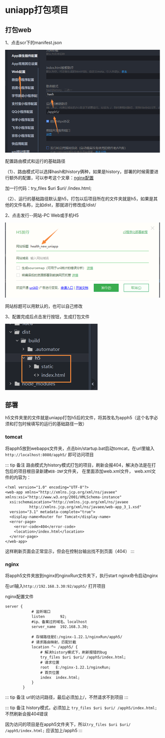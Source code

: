 # uniapp打包项目

## 打包web

1、点击scr下的manifest.json

![Image text](../.vuepress/public/uniapp/07/01.png)

配置路由模式和运行的基础路径

（1）、路由模式可以选择hash和history俩种，如果是history，部署的时候需要进行额外的配置，可以参考这个文章：[nginx配置](https://zhaobao1830.github.io/zhaobao1830-notes/java/nginx/01.html#%E6%96%87%E4%BB%B6%E9%85%8D%E7%BD%AE)

加一行代码：try_files $uri $uri/ /index.html;

（2）、运行的基础路径默认是h5，打包以后项目所在的文件夹就是h5，如果是其他的文件名称，比如dist，那就进行修改成/dist/

2、点击发行--网站-PC Web或手机H5

![Image text](../.vuepress/public/uniapp/07/02.png)

网站标题可以用默认的，也可以自己修改

3、配置完成后点击发行按钮，生成打包文件

![Image text](../.vuepress/public/uniapp/07/03.png)

## 部署

h5文件夹里的文件就是uniapp打包h5后的文件，将其改名为apph5（这个名字必须和打包时候填写的运行的基础路径一致）

### tomcat

将apph5放到webapps文件夹，点击bin/startup.bat启动tomcat，在url里输入`http://localhost:8080/apph5/` 即可访问项目

::: tip 备注
路由模式为history模式打包的项目，刷新会报404，解决办法是在打包后的项目根目录新建`WEB-INF`文件夹，
在里面添加web.xml文件，
web.xml文件的内容为：
```
<?xml version="1.0" encoding="UTF-8"?>
<web-app xmlns="http://xmlns.jcp.org/xml/ns/javaee" xmlns:xsi="http://www.w3.org/2001/XMLSchema-instance"
  xsi:schemaLocation="http://xmlns.jcp.org/xml/ns/javaee
           http://xmlns.jcp.org/xml/ns/javaee/web-app_3_1.xsd"
  version="3.1" metadata-complete="true">
  <display-name>Router for Tomcat</display-name>
  <error-page>
    <error-code>404</error-code>
    <location>/index.html</location>
  </error-page>
</web-app>
```

这样刷新页面会正常显示，但会在控制台输出找不到页面（404）
:::


### nginx

将apph5文件夹放到nginx的nginxRun文件夹下，执行start nginx命令启动nginx

在url输入`http://192.168.3.30:92/apph5/` 打开项目

nginx配置文件

```
server {
            # 监听端口
            listen       92;
            #ip、备案过的域名、localhost
            server_name  192.168.3.30;

            # 存储路径是E:/nginx-1.22.1/nginxRun/apph5/
            # 请求路由映射，匹配拦截
            location ^~ /apph5/ {
                # 解决history模式下，刷新报错的bug
                try_files $uri $uri/ /apph5/index.html;
                # 请求位置
                root   E:/nginx-1.22.1/nginxRun;
                # 首页位置
                index  index.html;
            }
        }
```

::: tip 备注
url的访问路径，最后必须加上/，不然请求不到项目
:::

::: tip 备注
history模式，必须加上 `try_files $uri $uri/ /apph5/index.html;` 不然刷新会报404错误

因为访问的项目是在apph5文件夹下，所以`try_files $uri $uri/ /apph5/index.html;` 应该加上/apph5
:::
